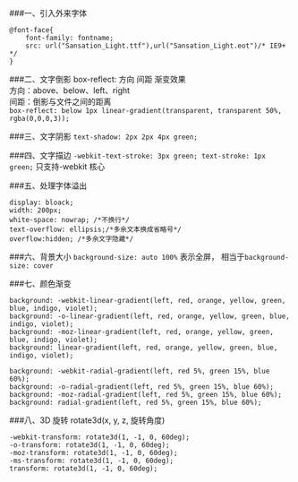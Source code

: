 ###一、引入外来字体

```
@font-face{
    font-family: fontname;
    src: url("Sansation_Light.ttf"),url("Sansation_Light.eot")/* IE9+ */
}
```

###二、文字倒影
box-reflect: 方向 间距 渐变效果<br/>
方向：above、below、left、right<br/>
间距：倒影与文件之间的距离<br/>
`box-reflect: below 1px linear-gradient(transparent, transparent 50%, rgba(0,0,0,3));`

###三、文字阴影
`text-shadow: 2px 2px 4px green;`

###四、文字描边
`-webkit-text-stroke: 3px green;
text-stroke: 1px green;`
只支持-webkit 核心


###五、处理字体溢出
```
display: bloack;
width: 200px;
white-space: nowrap; /*不换行*/
text-overflow: ellipsis;/*多余文本换成省略号*/
overflow:hidden; /*多余文字隐藏*/
```


###六、背景大小
`background-size: auto 100%` 表示全屏， 相当于`background-size: cover`

###七、颜色渐变
```
background: -webkit-linear-gradient(left, red, orange, yellow, green, blue, indigo, violet);
background: -o-linear-gradient(left, red, orange, yellow, green, blue, indigo, violet);
background: -moz-linear-gradient(left, red, orange, yellow, green, blue, indigo, violet);
background: linear-gradient(left, red, orange, yellow, green, blue, indigo, violet);
```

```
background: -webkit-radial-gradient(left, red 5%, green 15%, blue 60%);
background: -o-radial-gradient(left, red 5%, green 15%, blue 60%);
background: -moz-radial-gradient(left, red 5%, green 15%, blue 60%);
background: radial-gradient(left, red 5%, green 15%, blue 60%);
```


###八、3D 旋转
rotate3d(x, y, z, 旋转角度)<br/>
```
-webkit-transform: rotate3d(1, -1, 0, 60deg);
-o-transform: rotate3d(1, -1, 0, 60deg);
-moz-transform: rotate3d(1, -1, 0, 60deg);
-ms-transform: rotate3d(1, -1, 0, 60deg);
transform: rotate3d(1, -1, 0, 60deg);
```
